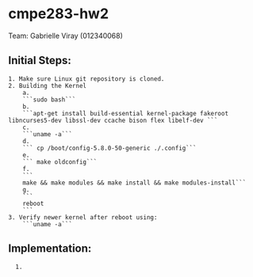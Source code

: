 # cmpe283-hw2

Team: Gabrielle Viray (012340068)

## Initial Steps:
    1. Make sure Linux git repository is cloned.
    2. Building the Kernel
        a.
        ```sudo bash```
        b.
        ```apt-get install build-essential kernel-package fakeroot libncurses5-dev libssl-dev ccache bison flex libelf-dev ```
        c. 
        ```uname -a```
        d. 
        ``` cp /boot/config-5.8.0-50-generic ./.config```
        e.
        ``` make oldconfig```
        f.
        ```
        make && make modules && make install && make modules-install```
        g.
        ```
        reboot
        ```
    3. Verify newer kernel after reboot using:
        ```uname -a```
    
## Implementation:
      1.
